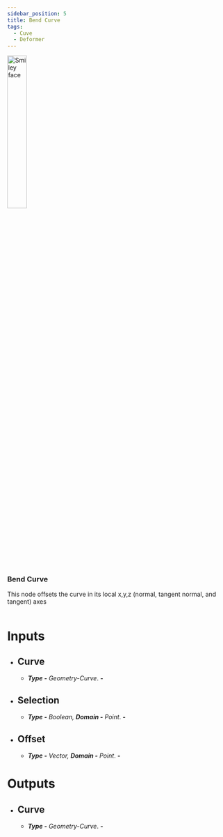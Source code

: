 ```yaml
---
sidebar_position: 5
title: Bend Curve
tags:
  - Cuve
  - Deformer
---
```

<div><img  width="30%" src="/img/docs/bend_curves.png" alt="Smiley face" className="floatme"/>

 ### Bend Curve
  This node offsets the curve in its local x,y,z (normal, tangent normal, and tangent) axes
  

<img  width="100%" height="0%" src="/img/blank.png" alt="blank"/>  
</div>




<div class="nobullet">

#
# Inputs
* ## Curve
  * _**Type -** Geometry-Curve_. **-**
* ## Selection
  * _**Type -** Boolean, **Domain -** Point_. **-**
* ## Offset
  * _**Type -** Vector, **Domain -** Point_. **-**

# Outputs
* ## Curve
  * _**Type -** Geometry-Curve_. **-**


</div>